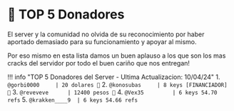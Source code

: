 # 🤑 TOP 5 Donadores

El server y la comunidad no olvida de su reconocimiento por haber aportado demasiado para su funcionamiento y apoyar al mismo.

Por eso mismo en esta lista damos un buen aplauso a los que son los mas cracks del servidor por todo el buen cariño que nos entregan!

!!! info "TOP 5 Donadores del Server - Ultima Actualizacion: 10/04/24"
	1. `@gorbi0000     | 20 dolares 🥇`
	2. `@konosubas	   | 8 keys [FINANCIADOR] 🥈`
	3. `@reveveve      | 12400 pesos 🥉`
	4. `@Vex35         | 6 keys 54.70 refs`
	5. `@krakken____9  | 6 keys 54.66 refs`
